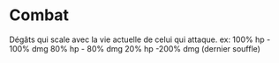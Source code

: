 # Combat

Dégâts qui scale avec la vie actuelle de celui qui attaque. ex:
100% hp - 100% dmg
80% hp - 80% dmg
20% hp -200% dmg (dernier souffle)